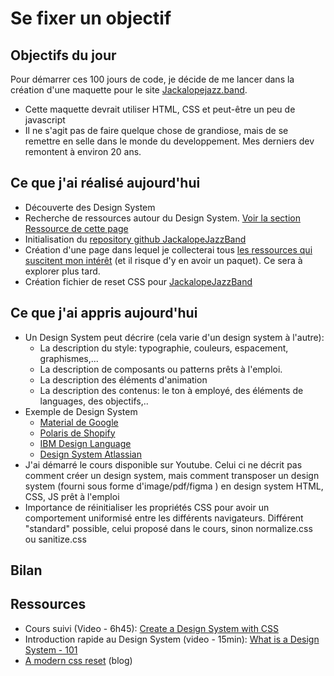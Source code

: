 # Se fixer un objectif

## Objectifs du jour
Pour démarrer ces 100 jours de code, je décide de me lancer dans la création d'une maquette pour le site [Jackalopejazz.band](https://jackalopejazz.band).

- Cette maquette devrait utiliser HTML, CSS et peut-être un peu de javascript
- Il ne s'agit pas de faire quelque chose de grandiose, mais de se remettre en selle dans le monde du developpement. Mes derniers dev remontent à environ 20 ans. 

## Ce que j'ai réalisé aujourd'hui
- Découverte des Design System
- Recherche de ressources autour du Design System. [Voir la section Ressource de cette page](#ressources)
- Initialisation du [repository github JackalopeJazzBand](https://github.com/ctlabfr/jackalopejazzband)
- Création d'une page dans lequel je collecterai tous [les ressources qui suscitent mon intérêt](A%20explorer%20plus%20tard.md) (et il risque d'y en avoir un paquet). Ce sera à explorer plus tard.
- Création fichier de reset CSS pour [JackalopeJazzBand](https://github.com/ctlabfr/jackalopejazzband)


## Ce que j'ai appris aujourd'hui
- Un Design System peut décrire (cela varie d'un design system à l'autre):
  - La description du style: typographie, couleurs, espacement, graphismes,... 
  - La description de composants ou patterns prêts à l'emploi.
  - La description des éléments d'animation
  - La description des contenus: le ton à employé, des éléments de languages, des objectifs,.. 
- Exemple de Design System
  - [Material de Google](https://m3.material.io/)
  - [Polaris de Shopify](https://polaris.shopify.com/)
  - [IBM Design Language](https://www.ibm.com/design/language/)
  - [Design System Atlassian](https://atlassian.design/)
- J'ai démarré le cours disponible sur Youtube. Celui ci ne décrit pas comment créer un design system, mais comment transposer un design system (fourni sous forme d'image/pdf/figma ) en design system HTML, CSS, JS prêt à l'emploi
- Importance de réinitialiser les propriétés CSS pour avoir un comportement uniformisé entre les différents navigateurs. Différent "standard" possible, celui proposé dans le cours, sinon normalize.css ou sanitize.css

## Bilan

## Ressources
- Cours suivi (Video - 6h45): [Create a Design System with CSS](https://www.youtube.com/watch?v=lRaL-8qZ0mM)
- Introduction rapide au Design System (video - 15min): [What is a Design System - 101](https://www.youtube.com/watch?v=wc5krC28ynQ) 
- [A modern css reset](https://piccalil.li/blog/a-modern-css-reset/) (blog)

